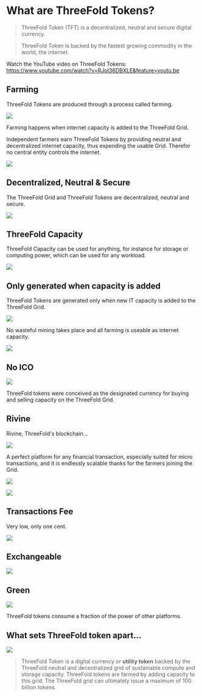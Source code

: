 # What are ThreeFold Tokens?

> ThreeFold Token (TFT) is a decentralized, neutral and secure digital currency.

> ThreeFold Token is backed by the fastest growing commodity in the world, the internet.

Watch the YouTube video on ThreeFold Tokens:
https://www.youtube.com/watch?v=RJpI36DBXLE&feature=youtu.be


## Farming

ThreeFold Tokens are produced through a process called farming.

![](../img/farming-800.png)

Farming happens when internet capacity is added to the ThreeFold Grid.

Independent farmers earn ThreeFold Tokens by providing neutral and decentralized internet capacity, thus expending the usable Grid. Therefor no central entity controls the internet.

![](../img/no_central_entity-800.png)


## Decentralized, Neutral & Secure

The ThreeFold Grid and ThreeFold Tokens are decentralized, neutral and secure.

![](../img/decentralized_neutral_secure-800.png)


## ThreeFold Capacity

ThreeFold Capacity can be used for anything, for instance for storage or computing power, which can be used for any workload.

![](../img/used_for-800.png)


## Only generated when capacity is added

ThreeFold Tokens are generated only when new IT capacity is added to the ThreeFold Grid.

![](../img/only_when_new_capacity_is_added.png-800.png)

No wasteful mining takes place and all farming is useable as internet capacity.

![](../img/no_waste-800.png)

## No ICO

![](../img/no_ico-800.png)

ThreeFold tokens were conceived as the designated currency for buying and selling capacity on the ThreeFold Grid.

## Rivine

Rivine, ThreeFold's blockchain...

![](../img/rivine-800.png)

A perfect platform for any financial transaction, especially suited for micro transactions, and it is endlessly scalable thanks for the farmers joining the Grid.

![](../img/perfect_platform-800.png)

![](../img/tft_can_be_used_for-800.png)


## Transactions Fee

Very low, only one cent.

![](../img/one_cent-800.png)


## Exchangeable

![](../img/exchangeable-800.png)


## Green

![](../img/green-800.png)

ThreeFold tokens consume a fraction of the power of other platforms.


## What sets ThreeFold token apart...

![](../img/set_apart-800.png)

> ThreeFold Token is a digital currency or **utility token** backed by the ThreeFold neutral and decentralized grid of sustainable compute and storage capacity. ThreeFold tokens are farmed by adding capacity to this grid. The ThreeFold grid can ultimately issue a maximum of 100 billion tokens.